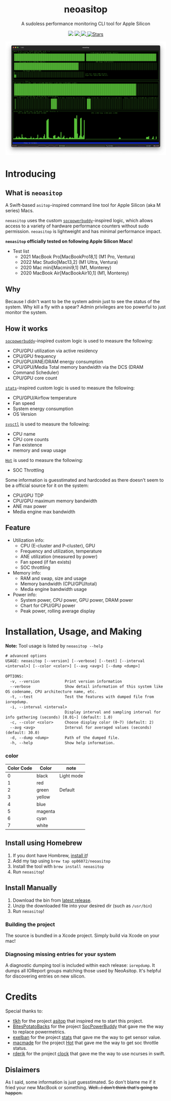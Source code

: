 <h1 align="center">neoasitop</h1>
<p align="center">
  A sudoless performance monitoring CLI tool for Apple Silicon
</p>
<p align="center">
  <img src="https://img.shields.io/badge/Swift-F05138?style=flat&logo=Swift&logoColor=white"/>
  <a href="https://github.com/op06072/NeoAsitop/releases">
    <img src="https://img.shields.io/github/release/op06072/NeoAsitop.svg"/>
  </a>
  <a href="https://github.com/op06072/NeoAsitop/blob/main/License">
    <img src="https://img.shields.io/github/license/op06072/NeoAsitop.svg"/>
  </a>
  <a href="https://github.com/op06072/NeoAsitop/stargazers">
        <img alt="Stars" src="https://img.shields.io/github/stars/op06072/NeoAsitop.svg"/>
    </a>
</p>

![](image/neoasitop.png)

# Introducing
## What is `neoasitop`

A Swift-based `asitop`-inspired command line tool for Apple Silicon (aka M series) Macs.

`neoasitop` uses the custom [`socpowerbuddy`](https://github.com/BitesPotatoBacks/SocPowerBuddy)-inspired logic, which allows access to a variety of hardware performance counters without sudo permission. `neoasitop` is lightweight and has minimal performance impact.

**`neoasitop` officially tested on following Apple Silicon Macs!**

* Test list
  * 2021 MacBook Pro[MacBookPro18,1] (M1 Pro, Ventura)
  * 2022 Mac Studio[Mac13,2] (M1 Ultra, Ventura)
  * 2020 Mac mini[Macmini9,1] (M1, Monterey)
  * 2020 MacBook Air[MacBookAir10,1] (M1, Monterey)

## Why

Because I didn't want to be the system admin just to see the status of the system. Why kill a fly with a spear? Admin privileges are too powerful to just monitor the system.

## How it works

[`socpowerbuddy`](https://github.com/BitesPotatoBacks/SocPowerBuddy)-inspired custom logic is used to measure the following:

* CPU/GPU utilization via active residency
* CPU/GPU frequency
* CPU/GPU/ANE/DRAM energy consumption
* CPU/GPU/Media Total memory bandwidth via the DCS (DRAM Command Scheduler)
* CPU/GPU core count

[`stats`](https://github.com/exelban/stats)-inspired custom logic is used to measure the following:

* CPU/GPU/Airflow temperature
* Fan speed
* System energy consumption
* OS Version

[`sysctl`](https://developer.apple.com/library/archive/documentation/System/Conceptual/ManPages_iPhoneOS/man3/sysctl.3.html) is used to measure the following:

* CPU name
* CPU core counts
* Fan existence
* memory and swap usage

[`Hot`](https://github.com/macmade/Hot) is used to measure the following:

* SOC Throttling

Some information is guesstimated and hardcoded as there doesn't seem to be a official source for it on the system:

* CPU/GPU TDP
* CPU/GPU maximum memory bandwidth
* ANE max power
* Media engine max bandwidth

## Feature

* Utilization info:
  * CPU (E-cluster and P-cluster), GPU
  * Frequency and utilization, temperature
  * ANE utilization (measured by power)
  * Fan speed (if fan exists)
  * SOC throttling
* Memory info:
  * RAM and swap, size and usage
  * Memory bandwidth (CPU/GPU/total)
  * Media engine bandwidth usage
* Power info:
  * System power, CPU power, GPU power, DRAM power
  * Chart for CPU/GPU power
  * Peak power, rolling average display

# Installation, Usage, and Making
**Note:** Tool usage is listed by `neoasitop --help`
```shell
# advanced options
USAGE: neoasitop [--version] [--verbose] [--test] [--interval <interval>] [--color <color>] [--avg <avg>] [--dump <dump>]

OPTIONS:
  -v, --version           Print version information
  --verbose               Show detail information of this system like OS codename, CPU architecture name, etc.
  -t, --test              Test the features with dumped file from iorepdump.
  -i, --interval <interval>
                          Display interval and sampling interval for info gathering (seconds) [0.01~] (default: 1.0)
  -c, --color <color>     Choose display color (0~7) (default: 2)
  --avg <avg>             Interval for averaged values (seconds) (default: 30.0)
  -d, --dump <dump>       Path of the dumped file.
  -h, --help              Show help information.
```
### color
| Color Code | Color | note |
|---|---|---|
| 0 | black | Light mode |
| 1 | red |  |
| 2 | green | Default |
| 3 | yellow |  |
| 4 | blue |  |
| 5 | magenta |  |
| 6 | cyan |  |
| 7 | white |  |

## Install using Homebrew
1. If you dont have Hombrew, [install it](https://brew.sh/index_ko)!
2. Add my tap using `brew tap op06072/neoasitop`
3. Install the tool with `brew install neoasitop`
4. Run `neoasitop`!

## Install Manually
1. Download the bin from [latest release](https://github.com/op06072/NeoAsitop/releases).
2. Unzip the downloaded file into your desired dir (such as `/usr/bin`) 
4. Run `neoasitop`!

### Building the project
The source is bundled in a Xcode project. Simply build via Xcode on your mac!

### Diagnosing missing entries for your system
A diagnostic dumping tool is included within each release: `iorepdump`. It dumps all IOReport groups matching those used by NeoAsitop. It's helpful for discovering entries on new silicon.

# Credits

Special thanks to:

- [tlkh](https://github.com/tlkh) for the project [asitop](https://github.com/tlkh/asitop) that inspired me to start this project.
- [BitesPotatoBacks](https://github.com/BitesPotatoBacks) for the project [SocPowerBuddy](https://github.com/BitesPotatoBacks/SocPowerBuddy) that gave me the way to replace powermetrics.
- [exelban](https://github.com/exelban) for the project [stats](https://github.com/exelban/stats) that gave me the way to get sensor value.
- [macmade](https://github.com/macmade) for the project [Hot](https://github.com/macmade/Hot) that gave me the way to get soc throttle status.
- [rderik](https://github.com/rderik) for the project [clock](https://github.com/rderik/clock) that gave me the way to use ncurses in swift.

## Dislaimers
As I said, some information is just guesstimated. So don't blame me if it fried your new MacBook or something. ~~Well...I don't think that's going to happen.~~